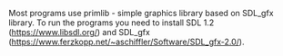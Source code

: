 Most programs use primlib - simple graphics library based on SDL_gfx library. To run the programs you need to install SDL 1.2 (https://www.libsdl.org/) and SDL_gfx (https://www.ferzkopp.net/~aschiffler/Software/SDL_gfx-2.0/).
